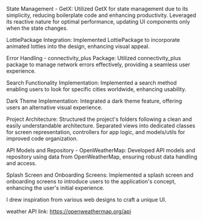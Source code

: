 State Management - GetX:
Utilized GetX for state management due to its simplicity, reducing boilerplate code and enhancing productivity.
Leveraged its reactive nature for optimal performance, updating UI components only when the state changes.

LottiePackage Integration:
Implemented LottiePackage to incorporate animated lotties into the design, enhancing visual appeal.

Error Handling - connectivity_plus Package:
Utilized connectivity_plus package to manage network errors effectively, providing a seamless user experience.

Search Functionality Implementation:
Implemented a search method enabling users to look for specific cities worldwide, enhancing usability.

Dark Theme Implementation:
Integrated a dark theme feature, offering users an alternative visual experience.

Project Architecture:
Structured the project's folders following a clean and easily understandable architecture.
Separated views into dedicated classes for screen representation, controllers for app logic, and models/utils for improved code organization.

API Models and Repository - OpenWeatherMap:
Developed API models and repository using data from OpenWeatherMap, ensuring robust data handling and access.

Splash Screen and Onboarding Screens:
Implemented a splash screen and onboarding screens to introduce users to the application's concept, enhancing the user's initial experience.


I drew inspiration from various web designs to craft a unique UI.

weather API link: https://openweathermap.org/api